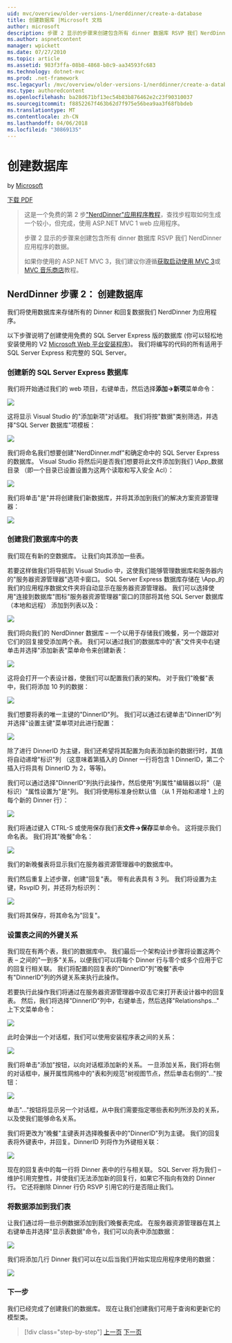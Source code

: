 ```yaml
---
uid: mvc/overview/older-versions-1/nerddinner/create-a-database
title: 创建数据库 |Microsoft 文档
author: microsoft
description: 步骤 2 显示的步骤来创建包含所有 dinner 数据库 RSVP 我们 NerdDinner 应用程序的数据。
ms.author: aspnetcontent
manager: wpickett
ms.date: 07/27/2010
ms.topic: article
ms.assetid: 983f3ffa-08b8-4868-b8c9-aa34593fc683
ms.technology: dotnet-mvc
ms.prod: .net-framework
msc.legacyurl: /mvc/overview/older-versions-1/nerddinner/create-a-database
msc.type: authoredcontent
ms.openlocfilehash: ba28d671bf13ec54b83b876462e2c23f90310037
ms.sourcegitcommit: f8852267f463b62d7f975e56bea9aa3f68fbbdeb
ms.translationtype: MT
ms.contentlocale: zh-CN
ms.lasthandoff: 04/06/2018
ms.locfileid: "30869135"
---
```

<a name="create-a-database"></a>创建数据库
====================
by [Microsoft](https://github.com/microsoft)

[下载 PDF](http://aspnetmvcbook.s3.amazonaws.com/aspnetmvc-nerdinner_v1.pdf)

> 这是一个免费的第 2 步["NerdDinner"应用程序教程](introducing-the-nerddinner-tutorial.md)，查找步程取如何生成一个较小，但完成，使用 ASP.NET MVC 1 web 应用程序。
> 
> 步骤 2 显示的步骤来创建包含所有 dinner 数据库 RSVP 我们 NerdDinner 应用程序的数据。
> 
> 如果你使用的 ASP.NET MVC 3，我们建议你遵循[获取启动使用 MVC 3](../../older-versions/getting-started-with-aspnet-mvc3/cs/intro-to-aspnet-mvc-3.md)或[MVC 音乐商店](../../older-versions/mvc-music-store/mvc-music-store-part-1.md)教程。


## <a name="nerddinner-step-2-creating-the-database"></a>NerdDinner 步骤 2： 创建数据库

我们将使用数据库来存储所有的 Dinner 和回复数据我们 NerdDinner 为应用程序。

以下步骤说明了创建使用免费的 SQL Server Express 版的数据库 (你可以轻松地安装使用的 V2 [Microsoft Web 平台安装程序](https://www.microsoft.com/web/downloads/platform.aspx))。 我们将编写的代码的所有适用于 SQL Server Express 和完整的 SQL Server。

### <a name="creating-a-new-sql-server-express-database"></a>创建新的 SQL Server Express 数据库

我们将开始通过我们的 web 项目，右键单击，然后选择**添加-&gt;新项**菜单命令：

![](create-a-database/_static/image1.png)

这将显示 Visual Studio 的"添加新项"对话框。 我们将按"数据"类别筛选，并选择"SQL Server 数据库"项模板：

![](create-a-database/_static/image2.png)

我们将命名我们想要创建"NerdDinner.mdf"和确定命中的 SQL Server Express 的数据库。 Visual Studio 将然后问是否我们想要将此文件添加到我们 \App\_数据目录 （即一个目录已设置设置为这两个读取和写入安全 Acl）：

![](create-a-database/_static/image3.png)

我们将单击"是"并将创建我们新数据库，并将其添加到我们的解决方案资源管理器：

![](create-a-database/_static/image4.png)

### <a name="creating-tables-within-our-database"></a>创建我们数据库中的表

我们现在有新的空数据库。 让我们向其添加一些表。

若要这样做我们将导航到 Visual Studio 中，这使我们能够管理数据库和服务器内的"服务器资源管理器"选项卡窗口。 SQL Server Express 数据库存储在 \App\_的我们的应用程序数据文件夹将自动显示在服务器资源管理器。 我们可以选择使用"连接到数据库"图标"服务器资源管理器"窗口的顶部将其他 SQL Server 数据库 （本地和远程） 添加到列表以及：

![](create-a-database/_static/image5.png)

我们将向我们的 NerdDinner 数据库 – 一个以用于存储我们晚餐，另一个跟踪对它们的回复接受添加两个表。 我们可以通过我们的数据库中的"表"文件夹中右键单击并选择"添加新表"菜单命令来创建新表：

![](create-a-database/_static/image6.png)

这将会打开一个表设计器，使我们可以配置我们表的架构。 对于我们"晚餐"表中，我们将添加 10 列的数据：

![](create-a-database/_static/image7.png)

我们想要将表的唯一主键的"DinnerID"列。 我们可以通过右键单击"DinnerID"列并选择"设置主键"菜单项对此进行配置：

![](create-a-database/_static/image8.png)

除了进行 DinnerID 为主键，我们还希望将其配置为向表添加新的数据行时，其值将自动递增"标识"列 （这意味着第插入的 Dinner 一行将包含 1 DinnerID，第二个插入行将具有 DinnerID 为 2，等等)。

我们可以通过选择"DinnerID"列执行此操作，然后使用"列属性"编辑器以将"（是标识）"属性设置为"是"列。 我们将使用标准身份默认值 （从 1 开始和递增 1 上的每个新的 Dinner 行）：

![](create-a-database/_static/image9.png)

我们将通过键入 CTRL-S 或使用保存我们表**文件-&gt;保存**菜单命令。 这将提示我们命名表。 我们将其"晚餐"命名：

![](create-a-database/_static/image10.png)

我们的新晚餐表将显示我们在服务器资源管理器中的数据库中。

我们然后重复上述步骤，创建"回复"表。 带有此表具有 3 列。 我们将设置为主键，RsvpID 列，并还将为标识列：

![](create-a-database/_static/image11.png)

我们将其保存，将其命名为"回复"。

### <a name="setting-up-a-foreign-key-relationship-between-tables"></a>设置表之间的外键关系

我们现在有两个表，我们的数据库中。 我们最后一个架构设计步骤将设置这两个表 – 之间的"一到多"关系，以便我们可以将每个 Dinner 行与零个或多个应用于它的回复行相关联。 我们将配置的回复表的"DinnerID"列"晚餐"表中有"DinnerID"列的外键关系来执行此操作。

若要执行此操作我们将通过在服务器资源管理器中双击它来打开表设计器中的回复表。 然后，我们将选择"DinnerID"列中，右键单击，然后选择"Relationshps..." 上下文菜单命令：

![](create-a-database/_static/image12.png)

此时会弹出一个对话框，我们可以使用安装程序表之间的关系：

![](create-a-database/_static/image13.png)

我们将单击"添加"按钮，以向对话框添加新的关系。 一旦添加关系，我们将右侧的对话框中，展开属性网格中的"表和列规范"树视图节点，然后单击右侧的"..."按钮：

![](create-a-database/_static/image14.png)

单击"..."按钮将显示另一个对话框，从中我们需要指定哪些表和列所涉及的关系，以及使我们能够命名关系。

我们将更改为"晚餐"主键表并选择晚餐表中的"DinnerID"列为主键。 我们的回复表将外键表中，并回复。DinnerID 列将作为外键相关联：

![](create-a-database/_static/image15.png)

现在的回复表中的每一行将 Dinner 表中的行与相关联。 SQL Server 将为我们 – 维护引用完整性，并使我们无法添加新的回复行，如果它不指向有效的 Dinner 行。 它还将删除 Dinner 行仍 RSVP 引用它的行是否阻止我们。

### <a name="adding-data-to-our-tables"></a>将数据添加到我们表

让我们通过将一些示例数据添加到我们晚餐表完成。 在服务器资源管理器在其上右键单击并选择"显示表数据"命令，我们可以向表中添加数据：

![](create-a-database/_static/image16.png)

我们将添加几行 Dinner 我们可以在以后当我们开始实现应用程序使用的数据：

![](create-a-database/_static/image17.png)

### <a name="next-step"></a>下一步

我们已经完成了创建我们的数据库。 现在让我们创建我们可用于查询和更新它的模型类。

> [!div class="step-by-step"]
> [上一页](create-a-new-aspnet-mvc-project.md)
> [下一页](build-a-model-with-business-rule-validations.md)
